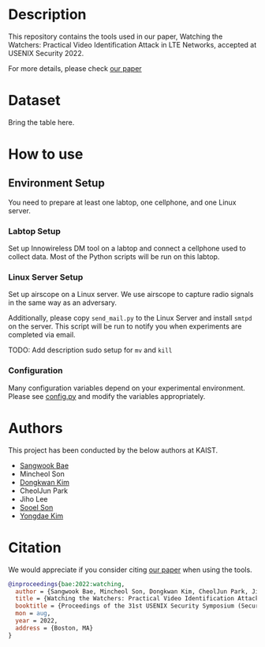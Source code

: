 # Description
This repository contains the tools used in our paper,
Watching the Watchers: Practical Video Identification Attack in LTE Networks,
accepted at USENIX Security 2022.

For more details, please check [our
paper](https://www.usenix.org/conference/usenixsecurity22/presentation/bae)

# Dataset

Bring the table here.


# How to use

## Environment Setup

You need to prepare at least one labtop, one cellphone, and one Linux server.


### Labtop Setup

Set up Innowireless DM tool on a labtop
and connect a cellphone used to collect data.
Most of the Python scripts will be run on this labtop.


### Linux Server Setup

Set up airscope on a Linux server.
We use airscope to capture radio signals in the same way as an adversary.

Additionally, please copy `send_mail.py` to the Linux Server and install `smtpd`
on the server. This script will be run to notify you when experiments are
completed via email.

TODO: Add description sudo setup for `mv` and `kill`


### Configuration
Many configuration variables depend on your experimental environment.
Please see [config.py](config.py) and modify the variables appropriately.



<!--- 
## Data Collection

To collect dataset, we XXX

## Classification?

adsfasdfasdf


# Issues

### Tested environment

For data collection, we ran the Python scripts on a labtop running Winodws 10
and airscope on a server running Linux XXXXX.
For running DM, XXX
-->


# Authors
This project has been conducted by the below authors at KAIST.
* [Sangwook Bae](https://sites.google.com/site/sangwookbae89)
* Mincheol Son
* [Dongkwan Kim](https://0xdkay.me/)
* CheolJun Park
* Jiho Lee
* [Sooel Son](https://sites.google.com/site/ssonkaist/home)
* [Yongdae Kim](https://syssec.kaist.ac.kr/~yongdaek/)

# Citation
We would appreciate if you consider citing [our
paper](https://www.usenix.org/conference/usenixsecurity22/presentation/bae) when
using the tools.
```bibtex
@inproceedings{bae:2022:watching,
  author = {Sangwook Bae, Mincheol Son, Dongkwan Kim, CheolJun Park, Jiho Lee, Sooel Son, and Yongdae Kim},
  title = {Watching the Watchers: Practical Video Identification Attack in LTE Networks},
  booktitle = {Proceedings of the 31st USENIX Security Symposium (Security)},
  mon = aug,
  year = 2022,
  address = {Boston, MA}
}
```
